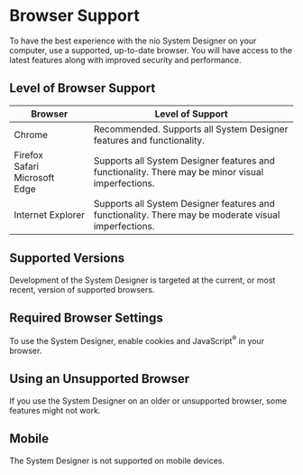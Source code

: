 # Browser Support

To have the best experience with the nio System Designer on your computer, use a supported, up-to-date browser. You will have access to the latest features along with improved security and performance.

## Level of Browser Support

| Browser | Level of Support |
| ------------- | ------------- |
|  Chrome  |  Recommended. Supports all System Designer features and functionality.|
|  Firefox<br>Safari<br>Microsoft&nbsp;<br>Edge | Supports all System Designer features and functionality. There may be minor visual imperfections.  |
| Internet&nbsp;Explorer |  Supports all System Designer features and functionality. There may be moderate visual imperfections. |

## Supported Versions
Development of the System Designer is targeted at the current, or most recent, version of supported browsers.

## Required Browser Settings
To use the System Designer, enable cookies and JavaScript<sup>®</sup> in your browser.

<!-- ## Using a Virtual Browser
Browsers in virtual environments, such as Citrix<sup>®</sup> and VMware<sup>®</sup>, might not support all the System Designer functionality. For the best experience, use a supported browser on your local computer. -->

## Using an Unsupported Browser
If you use the System Designer on an older or unsupported browser, some features might not work.

## Mobile
The System Designer is not supported on mobile devices.
